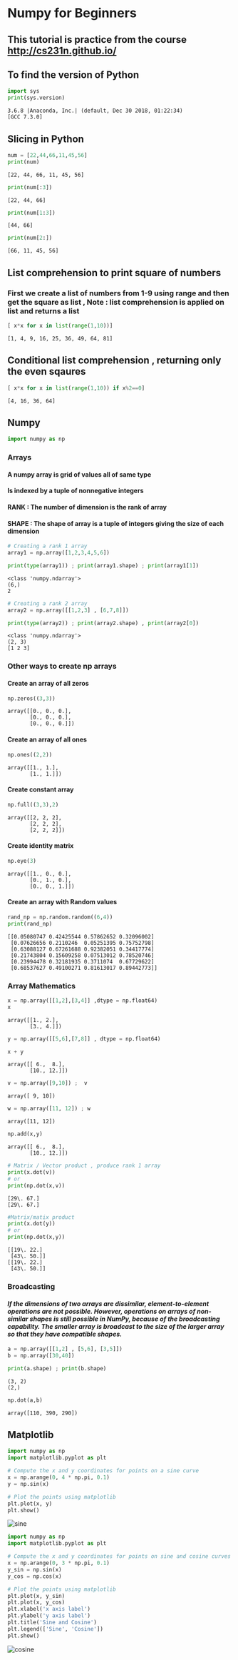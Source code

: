 # Numpy for Beginners

## This tutorial is practice from the course <http://cs231n.github.io/>

## To find the version of Python

```python
import sys
print(sys.version)
```

```console
3.6.8 |Anaconda, Inc.| (default, Dec 30 2018, 01:22:34)
[GCC 7.3.0]
```

## Slicing in Python

```python
num = [22,44,66,11,45,56]
print(num)
```

```console
[22, 44, 66, 11, 45, 56]
```

```python
print(num[:3])
```

```console
[22, 44, 66]
```

```python
print(num[1:3])
```

```console
[44, 66]
```

```python
print(num[2:])
```

```console
[66, 11, 45, 56]
```

## List comprehension to print square of numbers

### First we create a list of numbers from 1-9 using range and then get the square as list , Note : list comprehension is applied on list and returns a list

```python
[ x*x for x in list(range(1,10))]
```

```console
[1, 4, 9, 16, 25, 36, 49, 64, 81]
```

## Conditional list comprehension , returning only the even sqaures

```python
[ x*x for x in list(range(1,10)) if x%2==0]
```

```console
[4, 16, 36, 64]
```

## Numpy

```python
import numpy as np
```

### Arrays

#### A numpy array is grid of values all of same type

#### Is indexed by a tuple of nonnegative integers

#### RANK : The number of dimension is the rank of array

#### SHAPE : The shape of array is a tuple of integers giving the size of each dimension

```python
# Creating a rank 1 array
array1 = np.array([1,2,3,4,5,6])
```

```python
print(type(array1)) ; print(array1.shape) ; print(array1[1])
```

```console
<class 'numpy.ndarray'>
(6,)
2
```

```python
# Creating a rank 2 array
array2 = np.array([[1,2,3] , [6,7,8]])
```

```python
print(type(array2)) ; print(array2.shape) , print(array2[0])
```

```console
<class 'numpy.ndarray'>
(2, 3)
[1 2 3]
```

### Other ways to create np arrays

#### Create an array of all zeros

```python
np.zeros((3,3))
```

```console
array([[0., 0., 0.],
       [0., 0., 0.],
       [0., 0., 0.]])
```

#### Create an array of all ones

```python
np.ones((2,2))
```

```console
array([[1., 1.],
       [1., 1.]])
```

#### Create constant array

```python
np.full((3,3),2)
```

```console
array([[2, 2, 2],
       [2, 2, 2],
       [2, 2, 2]])
```

#### Create identity matrix

```python
np.eye(3)
```

```console
array([[1., 0., 0.],
       [0., 1., 0.],
       [0., 0., 1.]])
```

#### Create an array with Random values

```python
rand_np = np.random.random((6,4))
print(rand_np)
```

```console
[[0.05080747 0.42425544 0.57862652 0.32096002]
 [0.07626656 0.2110246  0.05251395 0.75752798]
 [0.63088127 0.67261688 0.92382051 0.34417774]
 [0.21743804 0.15609258 0.07513012 0.78520746]
 [0.23994478 0.32181935 0.3711074  0.67729622]
 [0.68537627 0.49100271 0.81613017 0.89442773]]
```

### Array Mathematics

```python
x = np.array([[1,2],[3,4]] ,dtype = np.float64)
x
```

```console
array([[1., 2.],
       [3., 4.]])
```

```python
y = np.array([[5,6],[7,8]] , dtype = np.float64)
```

```python
x + y
```

```console
array([[ 6.,  8.],
       [10., 12.]])
```

```python
v = np.array([9,10]) ;  v
```

```console
array([ 9, 10])
```

```python
w = np.array([11, 12]) ; w
```

```console
array([11, 12])
```

```python
np.add(x,y)
```

```console
array([[ 6.,  8.],
       [10., 12.]])
```

```python
# Matrix / Vector product , produce rank 1 array
print(x.dot(v))
# or
print(np.dot(x,v))
```

```console
[29\. 67.]
[29\. 67.]
```

```python
#Matrix/matix product
print(x.dot(y))
# or
print(np.dot(x,y))
```

```console
[[19\. 22.]
 [43\. 50.]]
[[19\. 22.]
 [43\. 50.]]
```

### Broadcasting

#### _If the dimensions of two arrays are dissimilar, element-to-element operations are not possible. However, operations on arrays of non-similar shapes is still possible in NumPy, because of the broadcasting capability. The smaller array is broadcast to the size of the larger array so that they have compatible shapes._

```python
a = np.array([[1,2] , [5,6], [3,5]])
b = np.array([30,40])
```

```python
print(a.shape) ; print(b.shape)
```

```console
(3, 2)
(2,)
```

```python
np.dot(a,b)
```

```console
array([110, 390, 290])
```

## Matplotlib

```python
import numpy as np
import matplotlib.pyplot as plt

# Compute the x and y coordinates for points on a sine curve
x = np.arange(0, 4 * np.pi, 0.1)
y = np.sin(x)

# Plot the points using matplotlib
plt.plot(x, y)
plt.show()
```

![sine](/assets/img/numpy/output_48_0.png "sine")

```python
import numpy as np
import matplotlib.pyplot as plt

# Compute the x and y coordinates for points on sine and cosine curves
x = np.arange(0, 3 * np.pi, 0.1)
y_sin = np.sin(x)
y_cos = np.cos(x)

# Plot the points using matplotlib
plt.plot(x, y_sin)
plt.plot(x, y_cos)
plt.xlabel('x axis label')
plt.ylabel('y axis label')
plt.title('Sine and Cosine')
plt.legend(['Sine', 'Cosine'])
plt.show()
```

![cosine](/assets/img/numpy/output_49_0.png "sine and cosine")
